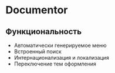 # Documentor

## Функциональность

- Автоматически генерируемое меню
- Встроенный поиск
- Интернационализация и локализация
- Переключение тем оформления
